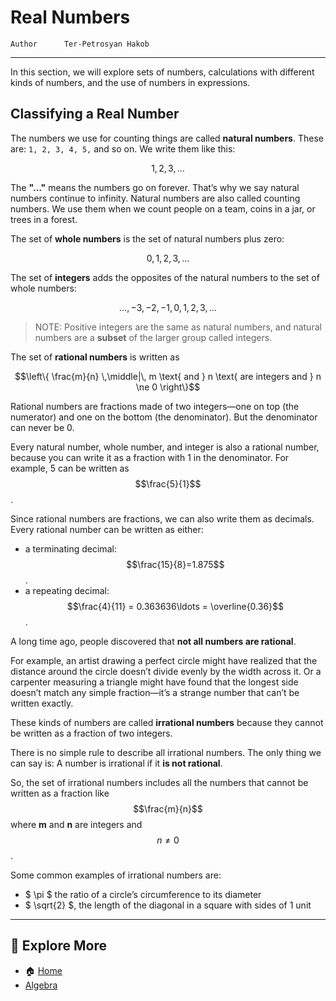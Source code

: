 # Real Numbers

```info
Author      Ter-Petrosyan Hakob
```

---

In this section, we will explore sets of numbers, calculations with different kinds of numbers, and the use of numbers in expressions.

## Classifying a Real Number

The numbers we use for counting things are called **natural numbers**. These are: `1, 2, 3, 4, 5,` and so on. We write them like this:

$${1,2,3,\dots}$$

The **"…"** means the numbers go on forever. That’s why we say natural numbers continue to infinity. 
Natural numbers are also called counting numbers. We use them when we count people on a team, coins in a jar, 
or trees in a forest.

The set of **whole numbers** is the set of natural numbers plus zero: 

$${0, 1,2,3,\dots}$$

The set of **integers** adds the opposites of the natural numbers to the set of whole numbers:

$${\dots,-3,-2,-1,0,1,2,3,\dots}$$

> NOTE: Positive integers are the same as natural numbers, and natural numbers are a **subset** of the larger group called integers.

The set of **rational numbers** is written as 

$$\left\{ \frac{m}{n} \,\middle|\, m \text{ and } n \text{ are integers and } n \ne 0 \right\}$$ 

Rational numbers are fractions made of two integers—one on top (the numerator) and one on the bottom (the denominator). But the denominator can never be 0.

Every natural number, whole number, and integer is also a rational number, because you can write it as a fraction with 1 in the denominator. For example, 5 can be written as $$\frac{5}{1}$$.


Since rational numbers are fractions, we can also write them as decimals. Every rational number can be written as either:

- a terminating decimal: $$\frac{15}{8}=1.875$$.
- a repeating decimal: $$\frac{4}{11} = 0.363636\ldots = \overline{0.36}$$.


A long time ago, people discovered that **not all numbers are rational**.

For example, an artist drawing a perfect circle might have realized that the distance around the circle doesn’t divide evenly by the width across it. Or a carpenter measuring a triangle might have found that the longest side doesn’t match any simple fraction—it’s a strange number that can’t be written exactly.

These kinds of numbers are called **irrational numbers** because they cannot be written as a fraction of two integers.

There is no simple rule to describe all irrational numbers. The only thing we can say is: A number is irrational if it **is not rational**.

So, the set of irrational numbers includes all the numbers that cannot be written as a fraction like $$\frac{m}{n}$$ where 
**m** and **n** are integers and $$n \neq 0$$.

Some common examples of irrational numbers are:

- $ \pi $ the ratio of a circle’s circumference to its diameter
- $ \sqrt{2} $, the length of the diagonal in a square with sides of 1 unit
---

## 📌 Explore More

- 🏠 [Home](./../../README.md)
- [Algebra](./../tutorials.md)
